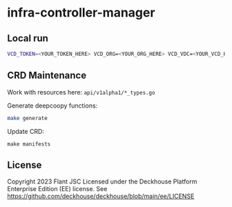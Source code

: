 # infra-controller-manager

## Local run 

```bash
VCD_TOKEN=<YOUR_TOKEN_HERE> VCD_ORG=<YOUR_ORG_HERE> VCD_VDC=<YOUR_VCD_HERE> VCD_VAPP=<YOUR_VAPP_NAME_HERE> VCD_HREF=<YOUR_VCD_URL_HERE> go run ./...
```

## CRD Maintenance

Work with resources here: `api/v1alpha1/*_types.go`

Generate deepcoopy functions: 

```bash
make generate
```

Update CRD: 

```
make manifests
```

## License

Copyright 2023 Flant JSC
Licensed under the Deckhouse Platform Enterprise Edition (EE) license. See https://github.com/deckhouse/deckhouse/blob/main/ee/LICENSE
